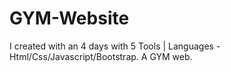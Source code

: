 # GYM-Website
I created with an 4 days with 5 Tools | Languages - Html/Css/Javascript/Bootstrap. A GYM web.
